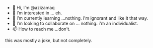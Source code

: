 - 👋 Hi, I’m @azizamaq
- 👀 I’m interested in ... eh. 
- 🌱 I’m currently learning ...nothing. i'm ignorant and like it that way. 
- 💞️ I’m looking to collaborate on ... nothing. i'm an individualist. 
- 📫 How to reach me ...don't. 

this was mostly a joke, but not completely.
<!---
azizamaq/azizamaq is a ✨ special ✨ repository because its `README.md` (this file) appears on your GitHub profile.
You can click the Preview link to take a look at your changes.
--->
